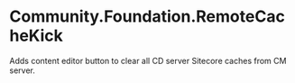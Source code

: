 # Community.Foundation.RemoteCacheKick
Adds content editor button to clear all CD server Sitecore caches from CM server.
